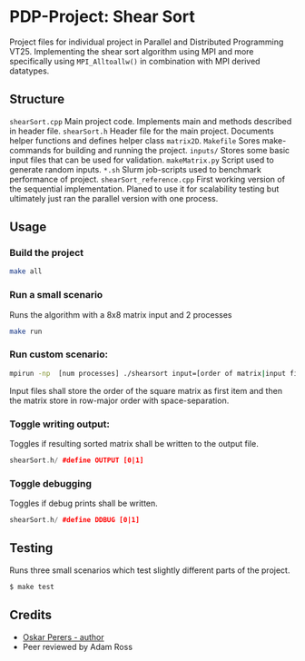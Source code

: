 # PDP-Project: Shear Sort

Project files for individual project in Parallel and Distributed Programming VT25. Implementing the shear sort algorithm using MPI and more specifically using `MPI_Alltoallw()` in combination with MPI derived datatypes.

## Structure

`shearSort.cpp` Main project code. Implements main and methods described in header file.
`shearSort.h` Header file for the main project. Documents helper functions and defines helper class `matrix2D`.
`Makefile` Sores make-commands for building and running the project.
`inputs/` Stores some basic input files that can be used for validation. 
`makeMatrix.py` Script used to generate random inputs. 
`*.sh` Slurm job-scripts used to benchmark performance of project. 
`shearSort_reference.cpp` First working version of the sequential implementation. Planed to use it for scalability testing but ultimately just ran the parallel version with one process. 


## Usage

### Build the project
``` bash
make all
```

### Run a small scenario
Runs the algorithm with a 8x8 matrix input and 2 processes
``` bash
make run
```

### Run custom scenario:
``` bash
mpirun -np  [num processes] ./shearsort input=[order of matrix|input file] output=[output file]
```
Input files shall store the order of the square matrix as first item and then the matrix store in row-major order with space-separation.

### Toggle writing output:
Toggles if resulting sorted matrix shall be written to the output file. 
``` cpp
shearSort.h/ #define OUTPUT [0|1]
```

### Toggle debugging
Toggles if debug prints shall be written. 
``` cpp
shearSort.h/ #define DDBUG [0|1]
```

## Testing
Runs three small scenarios which test slightly different parts of the project. 
``` bash
$ make test
```

## Credits

- [Oskar Perers - author][link-author]
- Peer reviewed by Adam Ross

[link-author]: https://github.com/Pellesaxon/